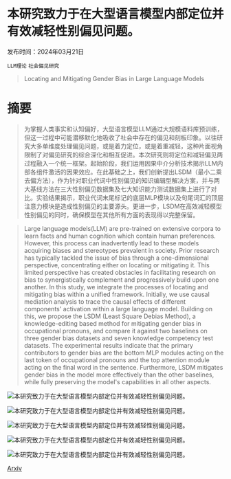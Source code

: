 # 本研究致力于在大型语言模型内部定位并有效减轻性别偏见问题。

发布时间：2024年03月21日

`LLM理论` `社会偏见研究`

> Locating and Mitigating Gender Bias in Large Language Models

# 摘要

> 为掌握人类事实和认知偏好，大型语言模型LLM通过大规模语料库预训练，但这一过程中可能潜移默化地吸收了社会中存在的偏见和刻板印象。以往研究大多单维度处理偏见问题，或是着力定位，或是着重减轻，这种片面视角限制了对偏见研究的综合深化和相互促进。本次研究则将定位和减轻偏见两过程融入一个统一框架。起始阶段，我们运用因果中介分析技术揭示LLM内部各组件激活的因果效应。在此基础之上，我们创新提出LSDM（最小二乘去偏方法），作为针对职业代词中性别偏见的知识编辑型解决方案，并与两大基线方法在三大性别偏见数据集及七大知识能力测试数据集上进行了对比。实验结果揭示，职业代词末尾标记的底层MLP模块以及句尾词汇的顶层注意力模块是造成性别偏见的主要源头。更进一步，LSDM在高效减轻模型性别偏见的同时，确保模型在其他所有方面的表现得以完整保留。

> Large language models(LLM) are pre-trained on extensive corpora to learn facts and human cognition which contain human preferences. However, this process can inadvertently lead to these models acquiring biases and stereotypes prevalent in society. Prior research has typically tackled the issue of bias through a one-dimensional perspective, concentrating either on locating or mitigating it. This limited perspective has created obstacles in facilitating research on bias to synergistically complement and progressively build upon one another. In this study, we integrate the processes of locating and mitigating bias within a unified framework. Initially, we use causal mediation analysis to trace the causal effects of different components' activation within a large language model. Building on this, we propose the LSDM (Least Square Debias Method), a knowledge-editing based method for mitigating gender bias in occupational pronouns, and compare it against two baselines on three gender bias datasets and seven knowledge competency test datasets. The experimental results indicate that the primary contributors to gender bias are the bottom MLP modules acting on the last token of occupational pronouns and the top attention module acting on the final word in the sentence. Furthermore, LSDM mitigates gender bias in the model more effectively than the other baselines, while fully preserving the model's capabilities in all other aspects.

![本研究致力于在大型语言模型内部定位并有效减轻性别偏见问题。](../../../paper_images/2403.14409/x1.png)

![本研究致力于在大型语言模型内部定位并有效减轻性别偏见问题。](../../../paper_images/2403.14409/fig2.png)

![本研究致力于在大型语言模型内部定位并有效减轻性别偏见问题。](../../../paper_images/2403.14409/x2.png)

![本研究致力于在大型语言模型内部定位并有效减轻性别偏见问题。](../../../paper_images/2403.14409/fig4.png)

![本研究致力于在大型语言模型内部定位并有效减轻性别偏见问题。](../../../paper_images/2403.14409/x3.png)

[Arxiv](https://arxiv.org/abs/2403.14409)